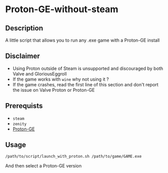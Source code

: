 # Proton-GE-without-steam
## Description
A little script that allows you to run any .exe game with a Proton-GE install
## Disclaimer
- Using Proton outside of Steam is unsupported and discouraged by both Valve and GloriousEggroll
- If the game works with ```wine``` why not using it ?
- If the game crashes, read the first line of this section and don't report the issue on Valve Proton or Proton-GE
## Prerequists
- ```steam```
- ```zenity```
- [Proton-GE](https://github.com/GloriousEggroll/proton-ge-custom?tab=readme-ov-file)
## Usage
```
/path/to/script/launch_with_proton.sh /path/to/game/GAME.exe
```   
And then select a Proton-GE version
